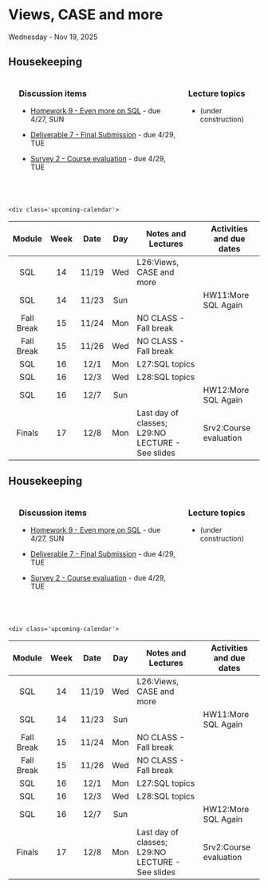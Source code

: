 # Views, CASE and more

Wednesday - Nov 19, 2025

## Housekeeping

<div class="columns">

<div class="column" width="5%">

</div>

<div class="column" width="52%">

### Discussion items

- [Homework 9 - Even more on
  SQL](https://virginiacommonwealth.instructure.com/courses/113813/assignments/1072349) -
  due 4/27, SUN

- [Deliverable 7 - Final
  Submission](https://virginiacommonwealth.instructure.com/courses/113813/assignments/1075774) -
  due 4/29, TUE

- [Survey 2 - Course
  evaluation](https://virginiacommonwealth.instructure.com/courses/113813/assignments/1081397) -
  due 4/29, TUE

</div>

<div class="column" width="43%">

### Lecture topics

- (under construction)

</div>

</div>

<div style="margin-top:25px">

 

</div>

<style></style>
    <div class='upcoming-calendar'>

| Module | Week | Date | Day | Notes and Lectures | Activities and due dates |
|:--:|:--:|:--:|:--:|----|----|
| SQL | 14 | 11/19 | Wed | L26:Views, CASE and more |  |
| SQL | 14 | 11/23 | Sun |  | HW11:More SQL Again |
| Fall Break | 15 | 11/24 | Mon | NO CLASS - Fall break |  |
| Fall Break | 15 | 11/26 | Wed | NO CLASS - Fall break |  |
| SQL | 16 | 12/1 | Mon | L27:SQL topics |  |
| SQL | 16 | 12/3 | Wed | L28:SQL topics |  |
| SQL | 16 | 12/7 | Sun |  | HW12:More SQL Again |
| Finals | 17 | 12/8 | Mon | Last day of classes; L29:NO LECTURE - See slides | Srv2:Course evaluation |

</div>

<!-- lecture-block-begin -->

<!-- lecture-block-end -->

## Housekeeping

<div class="columns">

<div class="column" width="5%">

</div>

<div class="column" width="52%">

### Discussion items

- [Homework 9 - Even more on
  SQL](https://virginiacommonwealth.instructure.com/courses/113813/assignments/1072349) -
  due 4/27, SUN

- [Deliverable 7 - Final
  Submission](https://virginiacommonwealth.instructure.com/courses/113813/assignments/1075774) -
  due 4/29, TUE

- [Survey 2 - Course
  evaluation](https://virginiacommonwealth.instructure.com/courses/113813/assignments/1081397) -
  due 4/29, TUE

</div>

<div class="column" width="43%">

### Lecture topics

- (under construction)

</div>

</div>

<div style="margin-top:25px">

 

</div>

<style></style>
    <div class='upcoming-calendar'>

| Module | Week | Date | Day | Notes and Lectures | Activities and due dates |
|:--:|:--:|:--:|:--:|----|----|
| SQL | 14 | 11/19 | Wed | L26:Views, CASE and more |  |
| SQL | 14 | 11/23 | Sun |  | HW11:More SQL Again |
| Fall Break | 15 | 11/24 | Mon | NO CLASS - Fall break |  |
| Fall Break | 15 | 11/26 | Wed | NO CLASS - Fall break |  |
| SQL | 16 | 12/1 | Mon | L27:SQL topics |  |
| SQL | 16 | 12/3 | Wed | L28:SQL topics |  |
| SQL | 16 | 12/7 | Sun |  | HW12:More SQL Again |
| Finals | 17 | 12/8 | Mon | Last day of classes; L29:NO LECTURE - See slides | Srv2:Course evaluation |

</div>
